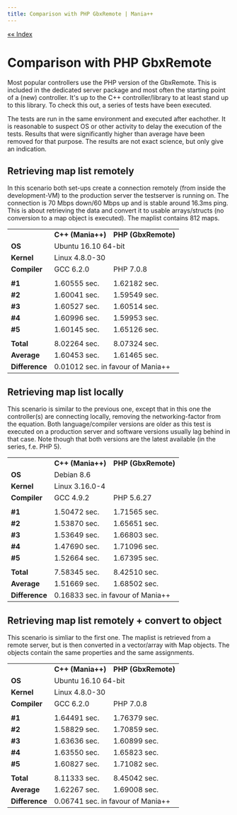 ```yaml
---
title: Comparison with PHP GbxRemote | Mania++
---
```

[«« Index](index.html)

# Comparison with PHP GbxRemote #
Most popular controllers use the PHP version of the GbxRemote. This is included in the dedicated server package and most often the starting point of a (new) controller. It's up to the C++ controller/library to at least stand up to this library. To check this out, a series of tests have been executed.

The tests are run in the same environment and executed after eachother. It is reasonable to suspect OS or other activity to delay the execution of the tests. Results that were significantly higher than average have been removed for that purpose. The results are not exact science, but only give an indication.

## Retrieving map list remotely ##
In this scenario both set-ups create a connection remotely (from inside the development-VM) to the production server the testserver is running on. The connection is 70 Mbps down/60 Mbps up and is stable around 16.3ms ping.
This is about retrieving the data and convert it to usable arrays/structs (no conversion to a map object is executed). The maplist contains 812 maps.

<table>
  <tr>
    <td></td>
    <td><strong>C++ (Mania++)</strong></td>
    <td><strong>PHP (GbxRemote)</strong></td>
  </tr>
  <tr>
    <td><strong>OS</strong></td>
    <td colspan="2">Ubuntu 16.10 64-bit</td>
  </tr>
  <tr>
    <td><strong>Kernel</strong></td>
    <td colspan="2">Linux 4.8.0-30</td>
  </tr>
  <tr>
    <td><strong>Compiler</strong></td>
    <td>GCC 6.2.0</td>
    <td>PHP 7.0.8</td>
  </tr>
  <tr><td colspan="3"></td></tr>
  <tr>
    <td><strong>#1</strong></td>
    <td>1.60555 sec.</td>
    <td>1.62182 sec.</td>
  </tr>
  <tr>
    <td><strong>#2</strong></td>
    <td>1.60041 sec.</td>
    <td>1.59549 sec.</td>
  </tr>
  <tr>
    <td><strong>#3</strong></td>
    <td>1.60527 sec.</td>
    <td>1.60514 sec.</td>
  </tr>
  <tr>
    <td><strong>#4</strong></td>
    <td>1.60996 sec.</td>
    <td>1.59953 sec.</td>
  </tr>
  <tr>
    <td><strong>#5</strong></td>
    <td>1.60145 sec.</td>
    <td>1.65126 sec.</td>
  </tr>
  <tr><td colspan="3"></td></tr>
  <tr>
    <td><strong>Total</strong></td>
    <td>8.02264 sec.</td>
    <td>8.07324 sec.</td>
  </tr>
  <tr>
    <td><strong>Average</strong></td>
    <td>1.60453 sec.</td>
    <td>1.61465 sec.</td>
  </tr>
  <tr>
    <td><strong>Difference</strong></td>
    <td colspan="2">0.01012 sec. in favour of Mania++</td>
  </tr>
</table>

## Retrieving map list locally ##
This scenario is similar to the previous one, except that in this one the controller(s) are connecting locally, removing the networking-factor from the equation.
Both language/compiler versions are older as this test is executed on a production server and software versions usually lag behind in that case. Note though that both versions are the latest available (in the series, f.e. PHP 5).

<table>
  <tr>
    <td></td>
    <td><strong>C++ (Mania++)</strong></td>
    <td><strong>PHP (GbxRemote)</strong></td>
  </tr>
  <tr>
    <td><strong>OS</strong></td>
    <td colspan="2">Debian 8.6</td>
  </tr>
  <tr>
    <td><strong>Kernel</strong></td>
    <td colspan="2">Linux 3.16.0-4</td>
  </tr>
  <tr>
    <td><strong>Compiler</strong></td>
    <td>GCC 4.9.2</td>
    <td>PHP 5.6.27</td>
  </tr>
  <tr><td colspan="3"></td></tr>
  <tr>
    <td><strong>#1</strong></td>
    <td>1.50472 sec.</td>
    <td>1.71565 sec.</td>
  </tr>
  <tr>
    <td><strong>#2</strong></td>
    <td>1.53870 sec.</td>
    <td>1.65651 sec.</td>
  </tr>
  <tr>
    <td><strong>#3</strong></td>
    <td>1.53649 sec.</td>
    <td>1.66803 sec.</td>
  </tr>
  <tr>
    <td><strong>#4</strong></td>
    <td>1.47690 sec.</td>
    <td>1.71096 sec.</td>
  </tr>
  <tr>
    <td><strong>#5</strong></td>
    <td>1.52664 sec.</td>
    <td>1.67395 sec.</td>
  </tr>
  <tr><td colspan="3"></td></tr>
  <tr>
    <td><strong>Total</strong></td>
    <td>7.58345 sec.</td>
    <td>8.42510 sec.</td>
  </tr>
  <tr>
    <td><strong>Average</strong></td>
    <td>1.51669 sec.</td>
    <td>1.68502 sec.</td>
  </tr>
  <tr>
    <td><strong>Difference</strong></td>
    <td colspan="2">0.16833 sec. in favour of Mania++</td>
  </tr>
</table>

## Retrieving map list remotely + convert to object ##
This scenario is simliar to the first one. The maplist is retrieved from a remote server, but is then converted in a vector/array with Map objects. The objects contain the same properties and the same assignments.

<table>
  <tr>
    <td></td>
    <td><strong>C++ (Mania++)</strong></td>
    <td><strong>PHP (GbxRemote)</strong></td>
  </tr>
  <tr>
    <td><strong>OS</strong></td>
    <td colspan="2">Ubuntu 16.10 64-bit</td>
  </tr>
  <tr>
    <td><strong>Kernel</strong></td>
    <td colspan="2">Linux 4.8.0-30</td>
  </tr>
  <tr>
    <td><strong>Compiler</strong></td>
    <td>GCC 6.2.0</td>
    <td>PHP 7.0.8</td>
  </tr>
  <tr><td colspan="3"></td></tr>
  <tr>
    <td><strong>#1</strong></td>
    <td>1.64491 sec.</td>
    <td>1.76379 sec.</td>
  </tr>
  <tr>
    <td><strong>#2</strong></td>
    <td>1.58829 sec.</td>
    <td>1.70859 sec.</td>
  </tr>
  <tr>
    <td><strong>#3</strong></td>
    <td>1.63636 sec.</td>
    <td>1.60899 sec.</td>
  </tr>
  <tr>
    <td><strong>#4</strong></td>
    <td>1.63550 sec.</td>
    <td>1.65823 sec.</td>
  </tr>
  <tr>
    <td><strong>#5</strong></td>
    <td>1.60827 sec.</td>
    <td>1.71082 sec.</td>
  </tr>
  <tr><td colspan="3"></td></tr>
  <tr>
    <td><strong>Total</strong></td>
    <td>8.11333 sec.</td>
    <td>8.45042 sec.</td>
  </tr>
  <tr>
    <td><strong>Average</strong></td>
    <td>1.62267 sec.</td>
    <td>1.69008 sec.</td>
  </tr>
  <tr>
    <td><strong>Difference</strong></td>
    <td colspan="2">0.06741 sec. in favour of Mania++</td>
  </tr>
</table>

